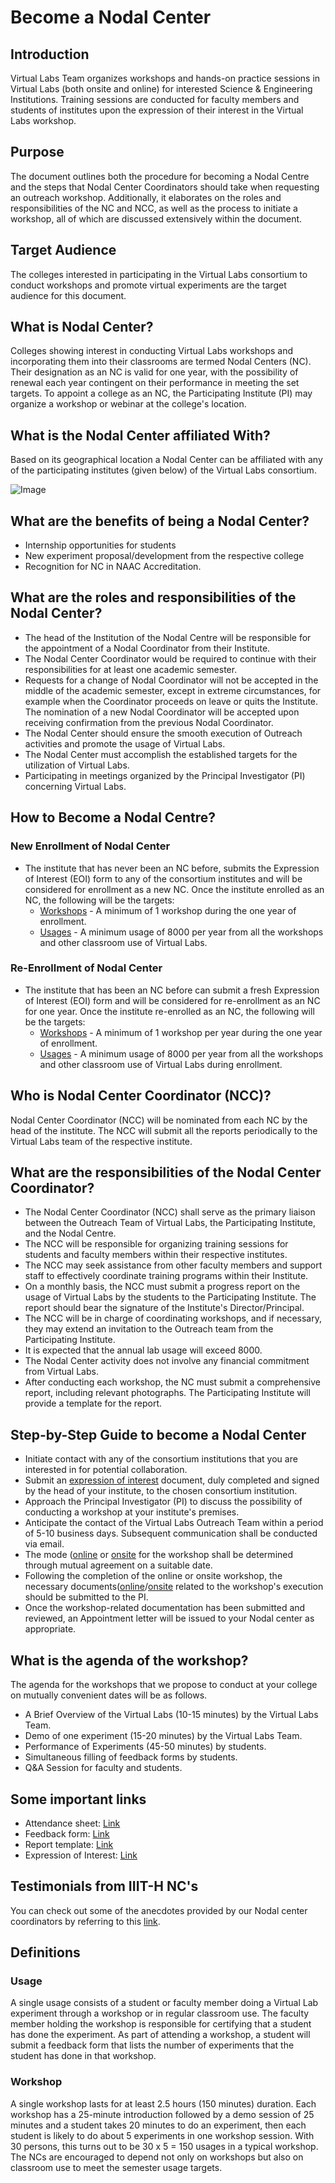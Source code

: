 # Become a Nodal Center

## Introduction

Virtual Labs Team organizes workshops and hands-on practice sessions in Virtual Labs (both onsite and online) for interested Science & Engineering Institutions. Training sessions are conducted for faculty members and students of institutes upon the expression of their interest in the Virtual Labs workshop.

## Purpose

The document outlines both the procedure for becoming a Nodal Centre and the steps that Nodal Center Coordinators should take when requesting an outreach workshop. Additionally, it elaborates on the roles and responsibilities of the NC and NCC, as well as the process to initiate a workshop, all of which are discussed extensively within the document.

## Target Audience
The colleges interested in participating in the Virtual Labs consortium to conduct workshops and promote virtual experiments are the target audience for this document.

## What is Nodal Center?

Colleges showing interest in conducting Virtual Labs workshops and incorporating them into their classrooms are termed Nodal Centers (NC). Their designation as an NC is valid for one year, with the possibility of renewal each year contingent on their performance in meeting the set targets. To appoint a college as an NC, the Participating Institute (PI) may organize a workshop or webinar at the college's location.


## What is the Nodal Center affiliated With?

Based on its geographical location a Nodal Center can be affiliated with any of the participating institutes (given below) of the Virtual Labs consortium.

![Image](https://github.com/virtual-labs/outreach-web-pages-iiith/blob/main/nodal-centre-process/participating-institutes.png)

##  What are the benefits of being a Nodal Center?
  -   Internship opportunities for students
  -   New experiment proposal/development from the respective college
  -   Recognition for NC in NAAC Accreditation.

## What are the roles and responsibilities of the Nodal Center? 
  - The head of the Institution of the Nodal Centre will be responsible for the appointment of a Nodal Coordinator from their Institute.
  - The Nodal Center Coordinator would be required to continue with their responsibilities for at least one academic semester.
  - Requests for a change of Nodal Coordinator will not be accepted in the middle of the academic semester, except in extreme circumstances, for example when the Coordinator proceeds on leave or quits the Institute. The nomination of a new Nodal Coordinator will be accepted upon receiving confirmation from the previous Nodal Coordinator.
  - The Nodal Center should ensure the smooth execution of Outreach activities and promote the usage of Virtual Labs.
  - The Nodal Center must accomplish the established targets for the utilization of Virtual Labs.
  - Participating in meetings organized by the Principal Investigator (PI) concerning Virtual Labs.

## How to Become a Nodal Centre?

### New Enrollment of Nodal Center
-  The institute that has never been an NC before, submits the Expression of Interest (EOI) form to any of the consortium institutes and will be considered for enrollment as a new NC. Once the institute enrolled as an NC, the following will be the targets:
   -   [Workshops](https://github.com/virtual-labs/outreach-web-pages-iiith/edit/main/nodal-centre-process/nodal-centre-process.md#workshop) - A minimum of 1 workshop during the one year of enrollment.
   -   [Usages](https://github.com/virtual-labs/outreach-web-pages-iiith/edit/main/nodal-centre-process/nodal-centre-process.md#usage) - A minimum usage of 8000 per year from all the workshops and other classroom use of Virtual Labs.

### Re-Enrollment of Nodal Center
-  The institute that has been an NC before can submit a fresh Expression  of Interest (EOI) form and will be considered for re-enrollment as an NC for one year.  Once the institute re-enrolled as an NC, the following will be the targets:
   -  [Workshops](https://github.com/virtual-labs/outreach-web-pages-iiith/edit/main/nodal-centre-process/nodal-centre-process.md#workshop)  - A minimum of 1 workshop per year during the one year of enrollment.
   -  [Usages](https://github.com/virtual-labs/outreach-web-pages-iiith/edit/main/nodal-centre-process/nodal-centre-process.md#usage) - A minimum usage of 8000 per year from all the workshops and other classroom use of Virtual Labs during enrollment. 

## Who is Nodal Center Coordinator (NCC)?

Nodal Center Coordinator (NCC) will be nominated from each NC by the head of the institute. The NCC will submit all the reports periodically to the Virtual Labs team of the respective institute. 

## What are the responsibilities of the Nodal Center Coordinator?
- The Nodal Center Coordinator (NCC) shall serve as the primary liaison between the Outreach Team of Virtual Labs, the Participating Institute, and the Nodal Centre.
- The NCC will be responsible for organizing training sessions for students and faculty members within their respective institutes.
- The NCC may seek assistance from other faculty members and support staff to effectively coordinate training programs within their Institute.
- On a monthly basis, the NCC must submit a progress report on the usage of Virtual Labs by the students to the Participating Institute. The report should bear the signature of the Institute's Director/Principal.
- The NCC will be in charge of coordinating workshops, and if necessary, they may extend an invitation to the Outreach team from the Participating Institute.
- It is expected that the annual lab usage will exceed 8000.
- The Nodal Center activity does not involve any financial commitment from Virtual Labs.
- After conducting each workshop, the NC must submit a comprehensive report, including relevant photographs. The Participating Institute will provide a template for the report.

## Step-by-Step Guide to become a Nodal Center
- Initiate contact with any of the consortium institutions that you are interested in for potential collaboration.
- Submit an [expression of interest](http://38.100.110.143/EOI-2023.pdf) document, duly completed and signed by the head of your institute, to the chosen consortium institution.
- Approach the Principal Investigator (PI) to discuss the possibility of conducting a workshop at your institute's premises.
- Anticipate the contact of the Virtual Labs Outreach Team within a period of 5-10 business days. Subsequent communication shall be conducted via email.
- The mode ([online](https://github.com/virtual-labs/outreach-web-pages-iiith/blob/main/workshop-process/workshop-process.md#requirements-for-online-workshop) or [onsite](https://github.com/virtual-labs/outreach-web-pages-iiith/blob/main/workshop-process/workshop-process.md#requirements-for-onsite-version) for the workshop shall be determined through mutual agreement on a suitable date.
- Following the completion of the online or onsite workshop, the necessary documents([online](https://github.com/virtual-labs/outreach-web-pages-iiith/blob/main/workshop-process/workshop-process.md#documents-to-be-submitted-for-online-workshop)/[onsite](https://github.com/virtual-labs/outreach-web-pages-iiith/blob/main/workshop-process/workshop-process.md#documents-to-be-submitted-for-onsite-workshop) related to the workshop's execution should be submitted to the PI.
- Once the workshop-related documentation has been submitted and reviewed, an Appointment letter will be issued to your Nodal center as appropriate.

## What is the agenda of the workshop?
The agenda for the workshops that we propose to conduct at your college on mutually convenient dates will be as follows.

- A Brief Overview of the Virtual Labs (10-15 minutes) by the Virtual Labs Team.
- Demo of one experiment  (15-20 minutes) by the Virtual Labs Team.
- Performance of Experiments  (45-50 minutes) by students.
- Simultaneous filling of feedback forms by students.
- Q&A Session for faculty and students.

## Some important links
-  Attendance sheet: [Link](https://drive.google.com/file/d/1rIaKjPTh6I4wY_6223b3JgQq476sDeSU/view?usp=drive_link)
-  Feedback form: [Link](https://docs.google.com/document/d/1jJl33IG2edS0JHFtsxqwcn9Q-gf3i-dI/edit?usp=drive_link&ouid=106961684070023821907&rtpof=true&sd=true)
-  Report template: [Link](https://docs.google.com/document/d/1In2LNqduLoLLFOHTzKrbibLuXm7kcIVm/edit?usp=drive_link&ouid=106961684070023821907&rtpof=true&sd=true)
-  Expression of Interest: [Link](http://38.100.110.143/EOI-2023.pdf)

## Testimonials from IIIT-H NC's
You can check out some of the anecdotes provided by our Nodal center coordinators by referring to this [link](https://docs.google.com/document/d/1tj64ycwl6XD8jsJ5uFU66L--AN4mcad0Kw0p57fsoH4/edit?usp=sharing).

## Definitions
### Usage
A single usage consists of a student or faculty member doing a Virtual Lab experiment through a workshop or in regular classroom use. The faculty member holding the workshop is responsible for certifying that a student has done the experiment. As part of attending a workshop, a student will submit a feedback form that lists the number of experiments that the student has done in that workshop.

### Workshop
A single workshop lasts for at least 2.5 hours (150 minutes) duration. Each workshop has a 25-minute introduction followed by a demo session of 25 minutes and a student takes 20 minutes to do an experiment, then each student is likely to do about 5 experiments in one workshop session. With 30 persons, this turns out to be 30 x 5 = 150 usages in a typical workshop. The NCs are encouraged to depend not only on workshops but also on classroom use to meet the semester usage targets.


